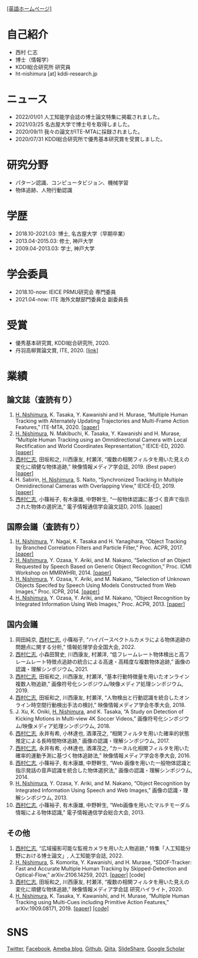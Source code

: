 [[英語ホームページ]](index.md)

# 自己紹介
- 西村 仁志
- 博士（情報学）
- KDDI総合研究所 研究員
- ht-nishimura [at] kddi-research.jp

# ニュース
- 2022/01/01 人工知能学会誌の博士論文特集に掲載されました。
- 2021/03/25 名古屋大学で博士号を取得しました。
- 2020/09/11 我々の論文がITE-MTAに採録されました。
- 2020/07/31 KDDI総合研究所で優秀基本研究賞を受賞しました。

# 研究分野
- パターン認識、コンピュータビジョン、機械学習
- 物体追跡、人物行動認識

# 学歴
- 2018.10-2021.03: 博士, 名古屋大学（早期卒業）
- 2013.04-2015.03: 修士, 神戸大学
- 2009.04-2013.03: 学士, 神戸大学

# 学会委員
- 2018.10-now: IEICE PRMU研究会 専門委員
- 2021.04-now: ITE 海外文献部門委員会 副委員長

# 受賞
- 優秀基本研究賞, KDDI総合研究所, 2020.
- 丹羽高柳賞論文賞, ITE, 2020. [[link]](https://www.ite.or.jp/content/awards/)

# 業績
## 論文誌（査読有り）
1. <u>H. Nishimura</u>, K. Tasaka, Y. Kawanishi and H. Murase,
“Multiple Human Tracking with Alternately Updating Trajectories and Multi-Frame Action Features,”
ITE-MTA, 2020. [[paper]](https://www.jstage.jst.go.jp/article/mta/8/4/8_269/_pdf/-char/en)
1. <u>H. Nishimura</u>, N. Makibuchi, K. Tasaka, Y. Kawanishi and H. Murase,
“Multiple Human Tracking using an Omnidirectional Camera with Local Rectification and World Coordinates Representation,”
IEICE-ED, 2020. [[paper]](https://www.jstage.jst.go.jp/article/transinf/E103.D/6/E103.D_2019MVP0009/_pdf/-char/ja)
1. <u>西村仁志</u>, 田坂和之, 川西康友, 村瀬洋,
“複数の相関フィルタを用いた見えの変化に頑健な物体追跡,”
映像情報メディア学会誌, 2019. (Best paper) [[paper]](https://www.jstage.jst.go.jp/article/itej/73/5/73_1004/_pdf/-char/ja)
1. H. Sabirin, <u>H. Nishimura</u>, S. Naito,
“Synchronized Tracking in Multiple Omnidirectional Cameras with Overlapping View,”
IEICE-ED, 2019. [[paper]](https://www.jstage.jst.go.jp/article/transinf/E102.D/11/E102.D_2018EDP7305/_pdf/-char/ja)
1. <u>西村仁志</u>, 小篠裕子, 有木康雄, 中野幹生,
“一般物体認識に基づく音声で指示された物体の選択法,”
電子情報通信学会論文誌D, 2015. [[paper]](https://search.ieice.org/bin/pdf_link.php?category=D&lang=J&year=2015&fname=j98-d_9_1265&abst=)

## 国際会議（査読有り）
1. <u>H. Nishimura</u>, Y. Nagai, K. Tasaka and H. Yanagihara,
“Object Tracking by Branched Correlation Filters and Particle Filter,”
Proc. ACPR, 2017. [[paper]](https://ieeexplore.ieee.org/stamp/stamp.jsp?tp=&arnumber=8575803)
1. <u>H. Nishimura</u>, Y. Ozasa, Y. Ariki, and M. Nakano,
“Selection of an Object Requested by Speech Based on Generic Object Recognition,”
Proc. ICMI Workshop on MMRWHRI, 2014. [[paper]](http://delivery.acm.org/10.1145/2670000/2666505/p23-nishimura.pdf?ip=192.26.91.225&id=2666505&acc=ACTIVE%20SERVICE&key=2D77E7682F10D892%2E2D77E7682F10D892%2E4D4702B0C3E38B35%2E4D4702B0C3E38B35&__acm__=1568865809_46c1b464b7777d0f3f414c1f021a4251)
1. <u>H. Nishimura</u>, Y. Ozasa, Y. Ariki, and M. Nakano,
“Selection of Unknown Objects Specifed by Speech Using Models Constructed from Web Images,”
Proc. ICPR, 2014. [[paper]](https://ieeexplore.ieee.org/stamp/stamp.jsp?tp=&arnumber=6976802)
1. <u>H. Nishimura</u>, Y. Ozasa, Y. Ariki, and M. Nakano,
“Object Recognition by Integrated Information Using Web Images,”
Proc. ACPR, 2013. [[paper]](http://www.me.cs.scitec.kobe-u.ac.jp/publications/papers/2013/ACPR2013_nishimura.pdf)

## 国内会議
1. 岡田純京, <u>西村仁志</u>, 小篠裕子,
“ハイパースペクトルカメラによる物体追跡の問題点に関する分析,”
情報処理学会全国大会, 2022.
1. <u>西村仁志</u>, 小森田賢史, 川西康友, 村瀬洋,
“低フレームレート物体検出と高フレームレート特徴点追跡の統合による高速・高精度な複数物体追跡,”
画像の認識・理解シンポジウム, 2021.
1. <u>西村仁志</u>, 田坂和之, 川西康友, 村瀬洋,
“基本行動特徴量を用いたオンライン複数人物追跡,”
画像符号化シンポジウム/映像メディア処理シンポジウム, 2019.
1. <u>西村仁志</u>, 田坂和之, 川西康友, 村瀬洋,
“人物検出と行動認識を統合したオンライン時空間行動検出手法の検討,”
映像情報メディア学会冬季大会, 2018.
1. J. Xu, K. Oniki, <u>H. Nishimura</u>, and K. Tasaka,
“A Study on Detection of Kicking Motions in Multi-view 4K Soccer Videos,”
画像符号化シンポジウム/映像メディア処理シンポジウム, 2018.
1. <u>西村仁志</u>, 永井有希, 小林達也, 酒澤茂之,
“相関フィルタを用いた確率的状態推定による長時間物体追跡,”
画像の認識・理解シンポジウム, 2017.
1. <u>西村仁志</u>, 永井有希, 小林達也, 酒澤茂之,
“カーネル化相関フィルタを用いた確率的運動予測に基づく物体追跡法,”
映像情報メディア学会冬季大会, 2016.
1. <u>西村仁志</u>, 小篠裕子, 有木康雄, 中野幹生,
“Web 画像を用いた一般物体認識と指示発話の音声認識を統合した物体選択法,”
画像の認識・理解シンポジウム, 2014.
1. <u>H. Nishimura</u>, Y. Ozasa, Y. Ariki, and M. Nakano,
“Object Recognition by Integrated Information Using Speech and Web Images,”
画像の認識・理解シンポジウム, 2013.
1. <u>西村仁志</u>, 小篠裕子, 有木康雄, 中野幹生,
“Web画像を用いたマルチモーダル情報による物体認識,”
電子情報通信学会総合大会, 2013.

## その他
1. <u>西村仁志</u>,
“広域撮影可能な監視カメラを用いた人物追跡,”
特集「人工知能分野における博士論文」, 人工知能学会誌, 2022.
1. <u>H. Nishimura</u>, S. Komorita, Y. Kawanishi, and H. Murase,
“SDOF-Tracker: Fast and Accurate Multiple Human Tracking by Skipped-Detection and Optical-Flow,”
arXiv:2106.14259, 2021. [[paper]](https://arxiv.org/abs/2106.14259) [code]
1. <u>西村仁志</u>, 田坂和之, 川西康友, 村瀬洋,
“複数の相関フィルタを用いた見えの変化に頑健な物体追跡,”
映像情報メディア学会誌 研究ハイライト, 2020.
1. <u>H. Nishimura</u>, K. Tasaka, Y. Kawanishi, and H. Murase,
“Multiple Human Tracking using Multi-Cues including Primitive Action Features,”
arXiv:1909.08171, 2019. [[paper]](http://arxiv.org/abs/1909.08171) [[code]](https://github.com/hitottiez/mht-paf)

# SNS
[Twitter](https://twitter.com/hitottiez), 
[Facebook](https://www.facebook.com/hitoshi.nishimura.75), 
[Ameba blog](https://ameblo.jp/hitotties/), 
[Github](https://github.com/hitottiez), 
[Qiita](https://qiita.com/hitottiez), 
[SlideShare](https://www.slideshare.net/hitoshinishimura75), 
[Google Scholar](https://scholar.google.co.jp/citations?user=iIHuJfUAAAAJ&hl=ja&oi=sra)
